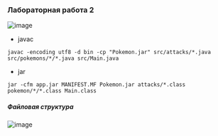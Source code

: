 ### Лабораторная работа 2

![image](https://github.com/vnikolaenko-dev/ITMO/assets/64604542/08edf289-3284-4adf-bd11-f65b78936cc6)

- javac
```
javac -encoding utf8 -d bin -cp "Pokemon.jar" src/attacks/*.java src/pokemons/*/*.java src/Main.java
```
- jar
```
jar -cfm app.jar MANIFEST.MF Pokemon.jar attacks/*.class pokemon/*/*.class Main.class
```
##### Файловая структура
![image](https://github.com/vnikolaenko-dev/ITMO/assets/64604542/f15247fe-32ef-4469-aa78-cccf79428e5d)
